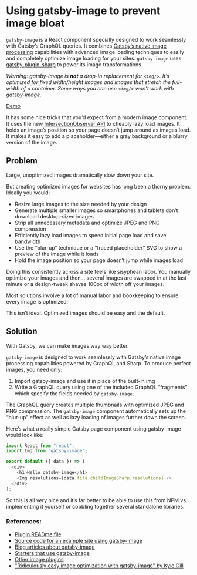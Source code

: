 Using gatsby-image to prevent image bloat
====

`gatsby-image` is a React component specially designed to work seamlessly with Gatsby’s GraphQL queries. It combines [Gatsby’s native image processing](https://image-processing.gatsbyjs.org/) capabilities with advanced image loading techniques to easily and completely optimize image loading for your sites. `gatsby-image` uses [gatsby-plugin-sharp](https://www.gatsbyjs.org/packages/gatsby-plugin-sharp/) to power its image transformations.

*Warning: gatsby-image is **not** a drop-in replacement for `<img/>`. It’s optimized for fixed width/height images and images that stretch the full-width of a container. Some ways you can use `<img/>` won’t work with gatsby-image.*

[Demo](https://using-gatsby-image.gatsbyjs.org/)

It has some nice tricks that you’d expect from a modern image component. It uses the new [IntersectionObserver API](https://developer.mozilla.org/en-US/docs/Web/API/Intersection_Observer_API) to cheaply lazy load images. It holds an image’s position so your page doesn’t jump around as images load. It makes it easy to add a placeholder—either a gray background or a blurry version of the image.

## Problem
Large, unoptimized images dramatically slow down your site.

But creating optimized images for websites has long been a thorny problem. Ideally you would:

* Resize large images to the size needed by your design
* Generate multiple smaller images so smartphones and tablets don’t download desktop-sized images
* Strip all unnecessary metadata and optimize JPEG and PNG compression
* Efficiently lazy load images to speed initial page load and save bandwidth
* Use the “blur-up” technique or a ”traced placeholder” SVG to show a preview of the image while it loads
* Hold the image position so your page doesn’t jump while images load

Doing this consistently across a site feels like sisyphean labor. You manually optimize your images and then… several images are swapped in at the last minute or a design-tweak shaves 100px of width off your images.

Most solutions involve a lot of manual labor and bookkeeping to ensure every image is optimized.

This isn’t ideal. Optimized images should be easy and the default.

## Solution
With Gatsby, we can make images way way better.

`gatsby-image` is designed to work seamlessly with Gatsby’s native image processing capabilities powered by GraphQL and Sharp. To produce perfect images, you need only:

1. Import gatsby-image and use it in place of the built-in img
1. Write a GraphQL query using one of the included GraphQL “fragments” which specify the fields needed by `gatsby-image`.

The GraphQL query creates multiple thumbnails with optimized JPEG and PNG compression. The `gatsby-image` component automatically sets up the “blur-up” effect as well as lazy loading of images further down the screen.

Here’s what a really simple Gatsby page component using gatsby-image would look like:
```js
import React from "react";
import Img from "gatsby-image";

export default ({ data }) => (
  <div>
    <h1>Hello gatsby-image</h1>
    <Img resolutions={data.file.childImageSharp.resolutions} />
  </div>
);
```
So this is all very nice and it’s far better to be able to use this from NPM vs. implementing it yourself or cobbling together several standalone libraries.

### References:
* [Plugin READme file](https://www.gatsbyjs.org/packages/gatsby-image/)
* [Source code for an example site using gatsby-image](https://github.com/gatsbyjs/gatsby/tree/master/examples/using-gatsby-image)
* [Blog articles about gatsby-image](https://www.gatsbyjs.org/blog/tags/gatsby-image/)
* [Starters that use gatsby-image](https://www.gatsbyjs.org/starter-showcase/?d=gatsby-image)
* [Other image plugins](https://www.gatsbyjs.org/plugins/?=image)
* ["Ridiculously easy image optimization with gatsby-image" by Kyle Gill](https://medium.com/@kyle.robert.gill/ridiculously-easy-image-optimization-with-gatsby-js-59d48e15db6e)
